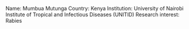 Name: Mumbua Mutunga
Country: Kenya
Institution: University of Nairobi Institute of Tropical and Infectious Diseases (UNITID)
Research interest: Rabies
